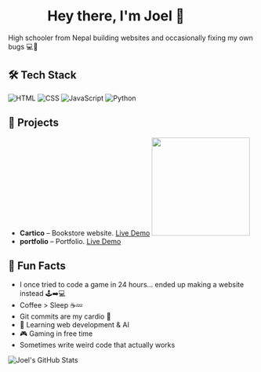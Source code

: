 


<div style="float: left; margin-right: 80px; margin-bottom: 40px;">

</div>

# Hey there, I'm Joel 👋
High schooler from Nepal building websites and occasionally fixing my own bugs 💻🐛

## 🛠️ Tech Stack
![HTML](https://img.shields.io/badge/HTML-E34F26?style=for-the-badge&logo=html5&logoColor=white)
![CSS](https://img.shields.io/badge/CSS-1572B6?style=for-the-badge&logo=css3&logoColor=white)
![JavaScript](https://img.shields.io/badge/JS-F7DF1E?style=for-the-badge&logo=javascript&logoColor=black)
![Python](https://img.shields.io/badge/Python-3776AB?style=for-the-badge&logo=python&logoColor=white)

## 📂 Projects
- **Cartico** – Bookstore website. [Live Demo](https://cortico.netlify.app)                                  <img src="https://media3.giphy.com/media/v1.Y2lkPTc5MGI3NjExZXJtZm55YnVlOWtwbHpiNDRpNXVueDc3cXNhcm91bjV3NDRmcW96dSZlcD12MV9pbnRlcm5hbF9naWZfYnlfaWQmY3Q9Zw/HzPtbOKyBoBFsK4hyc/giphy.gif" width="200"/>
- **portfolio** – Portfolio. [Live Demo](https://cortico.netlify.app)  

## 🎯 Fun Facts
- I once tried to code a game in 24 hours… ended up making a website instead 🕹️➡️💻
- Coffee > Sleep ☕💤
- Git commits are my cardio 💪
- 🌱 Learning web development & AI  
- 🎮 Gaming in free time  
- Sometimes write weird code that actually works

![Joel's GitHub Stats](https://github-readme-stats.vercel.app/api?username=Joyal011&show_icons=true&theme=radical)
